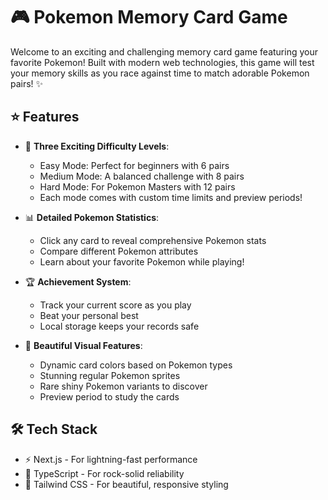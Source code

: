 # 🎮 Pokemon Memory Card Game

Welcome to an exciting and challenging memory card game featuring your favorite Pokemon! Built with modern web technologies, this game will test your memory skills as you race against time to match adorable Pokemon pairs! ✨

## ⭐ Features

- 🎯 **Three Exciting Difficulty Levels**:
  - Easy Mode: Perfect for beginners with 6 pairs
  - Medium Mode: A balanced challenge with 8 pairs
  - Hard Mode: For Pokemon Masters with 12 pairs
  - Each mode comes with custom time limits and preview periods!

- 📊 **Detailed Pokemon Statistics**:
  - Click any card to reveal comprehensive Pokemon stats
  - Compare different Pokemon attributes
  - Learn about your favorite Pokemon while playing!

- 🏆 **Achievement System**:
  - Track your current score as you play
  - Beat your personal best
  - Local storage keeps your records safe

- 🎨 **Beautiful Visual Features**:
  - Dynamic card colors based on Pokemon types
  - Stunning regular Pokemon sprites
  - Rare shiny Pokemon variants to discover
  - Preview period to study the cards

## 🛠️ Tech Stack

- ⚡ Next.js - For lightning-fast performance
- 📝 TypeScript - For rock-solid reliability
- 🎨 Tailwind CSS - For beautiful, responsive styling
